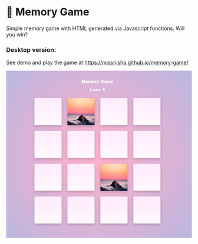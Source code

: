 # 🔮 Memory Game
Simple memory game with HTML generated via Javascript functions.
Will you win?

### Desktop version:
See demo and play the game at
https://missnisha.github.io/memory-game/



![memory-game-screenshot](https://github.com/missnisha/memory-game/blob/main/images/memory-game-screenshot.png)

